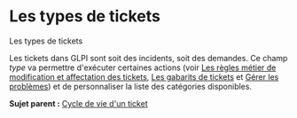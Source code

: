 Les types de tickets
====================

Les types de tickets

Les tickets dans GLPI sont soit des incidents, soit des demandes. Ce
champ *type* va permettre d'exécuter certaines actions (voir [Les règles
métier de modification et affectation des
tickets](helpdesk_advanced_businessrules.html "Les règles métier de modification et affectation des tickets"),
[Les gabarits de
tickets](helpdesk_advanced_templates.html "Les gabarits de tickets") et
[Gérer les
problèmes](helpdesk_advanced_problems.html "La gestion des problèmes"))
et de personnaliser la liste des catégories disponibles.

**Sujet parent :** [Cycle de vie d'un
ticket](../glpi/helpdesk_lifecycleticket.html "Cycle de vie d'un ticket")
